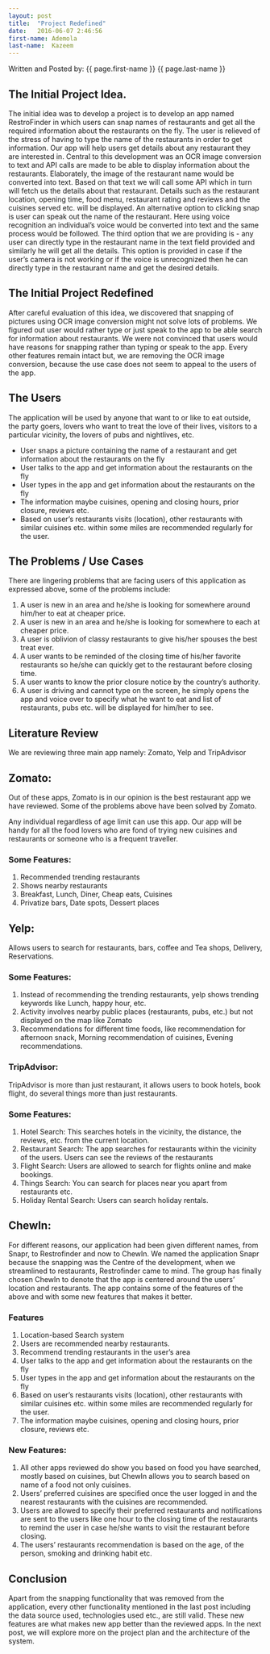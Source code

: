 ```yaml
---
layout: post
title:  "Project Redefined"
date:   2016-06-07 2:46:56
first-name: Ademola
last-name:  Kazeem
---
```

Written and Posted by: {{ page.first-name }} {{ page.last-name }} 

## The Initial Project Idea.
The initial idea was to develop a project is to develop an app named RestroFinder in which users can snap names of restaurants and get all the required information about the restaurants on the fly. The user is relieved of the stress of having to type the name of the restaurants in order to get information. Our app will help users get details about any restaurant they are interested in. 
Central to this development was an OCR image conversion to text and API calls are made to be able to display information about the restaurants.
Elaborately, the image of the restaurant name would be converted into text. Based on that text we will call some API which in turn will fetch us the details about that restaurant. Details such as the restaurant location, opening time, food menu, restaurant rating and reviews and the cuisines served etc. will be displayed. An alternative option to clicking snap is user can speak out the name of the restaurant. Here using voice recognition an individual’s voice would be converted into text and the same process would be followed. The third option that we are providing is - any user can directly type in the restaurant name in the text field provided and similarly he will get all the details. This option is provided in case if the user’s camera is not working or if the voice is unrecognized then he can directly type in the restaurant name and get the desired details.

## The Initial Project Redefined
After careful evaluation of this idea, we discovered that snapping of pictures using OCR image conversion might not solve lots of problems. We figured out user would rather type or just speak to the app to be able search for information about restaurants. We were not convinced that users would have reasons for snapping rather than typing or speak to the app.
Every other features remain intact but, we are removing the OCR image conversion, because the use case does not seem to appeal to the users of the app.

## The Users

The application will be used by anyone that want to or like to eat outside, the party goers, lovers who want to treat the love of their lives, visitors to a particular vicinity, the lovers of pubs and nightlives, etc.


* User snaps a picture containing the name of a restaurant and get information about the restaurants on the fly
* User talks to the app and get information about the restaurants on the fly
* User types in the app and get information about the restaurants on the fly
* The information maybe cuisines, opening and closing hours, prior closure, reviews etc.
* Based on user’s restaurants visits (location), other restaurants with similar cuisines etc. within some miles are recommended regularly for the user.


## The Problems / Use Cases
There are lingering problems that are facing users of this application as expressed above, some of the problems include:

1.	A user is new in an area and he/she is looking for somewhere around him/her to eat at cheaper price.
2.	A user is new in an area and he/she is looking for somewhere to each at cheaper price.
3.	A user is oblivion of classy restaurants to give his/her spouses the best treat ever.
4.	A user wants to be reminded of the closing time of his/her favorite restaurants so he/she can quickly get to the restaurant before closing time.
5.	A user wants to know the prior closure notice by the country’s authority.
6.	A user is driving and cannot type on the screen, he simply opens the app and voice over to specify what he want to eat and list of restaurants, pubs etc. will be displayed for him/her to see.


## Literature Review

We are reviewing three main app namely: Zomato, Yelp and TripAdvisor
## Zomato: 
Out of these apps, Zomato is in our opinion is the best restaurant app we have reviewed. Some of the problems above have been solved by Zomato.

Any individual regardless of age limit can use this app. Our app will be handy for all the food lovers who are fond of trying new cuisines and restaurants or someone who is a frequent traveller.

### Some Features:

1.	Recommended trending restaurants
2.	Shows nearby restaurants 
3.	Breakfast, Lunch, Diner, Cheap eats, Cuisines
4.	Privatize bars, Date spots, Dessert places

##  Yelp: 

Allows users to search for restaurants, bars, coffee and Tea shops, Delivery, Reservations.

### Some Features:

1.	Instead of recommending the trending restaurants, yelp shows trending keywords like Lunch, happy hour, etc.
2.	Activity involves nearby public places (restaurants, pubs, etc.) but not displayed on the map like Zomato
3.	Recommendations for different time foods, like recommendation for afternoon snack, Morning recommendation of cuisines, Evening recommendations.

### TripAdvisor: 

TripAdvisor is more than just restaurant, it allows users to book hotels, book flight, do several things more than just restaurants.

### Some Features:

1.	Hotel Search: This searches hotels in the vicinity, the distance, the reviews, etc. from the current location.
2.	Restaurant Search: The app searches for restaurants within the vicinity of the users. Users can see the reviews of the restaurants 
3.	Flight Search: Users are allowed to search for flights online and make bookings.
4.	Things Search: You can search for places near you apart from restaurants etc.
5.	Holiday Rental Search: Users can search holiday rentals.

##  ChewIn:

For different reasons, our application had been given different names, from Snapr, to Restrofinder and now to ChewIn.
We named the application Snapr because the snapping was the Centre of the development, when we streamlined to restaurants, Restrofinder came to mind. The group has finally chosen ChewIn to denote that the app is centered around the users’ location and restaurants. 
The app contains some of the features of the above and with some new features that makes it better.

### Features

1.	Location-based Search system
2.	Users are recommended nearby restaurants. 
3.	Recommend trending restaurants in the user’s area
4.	User talks to the app and get information about the restaurants on the fly
5.	User types in the app and get information about the restaurants on the fly
6.	Based on user’s restaurants visits (location), other restaurants with similar cuisines etc. within some miles are recommended regularly for the user.
7.	The information maybe cuisines, opening and closing hours, prior closure, reviews etc.

### New Features:

1.	All other apps reviewed do show you based on food you have searched, mostly based on cuisines, but ChewIn allows you to search based on name of a food not only cuisines.
2.	Users’ preferred cuisines are specified once the user logged in and the nearest restaurants with the cuisines are recommended.
3.	Users are allowed to specify their preferred restaurants and notifications are sent to the users like one hour to the closing time of the restaurants to remind the user in case he/she wants to visit the restaurant before closing.
4.	The users’ restaurants recommendation is based on the age, of the person, smoking and drinking habit etc. 

## Conclusion

Apart from the snapping functionality that was removed from the application, every other functionality mentioned in the last post including the data source used, technologies used etc., are still valid. These new features are what makes new app better than the reviewed apps.
In the next post, we will explore more on the project plan and the architecture of the system.
